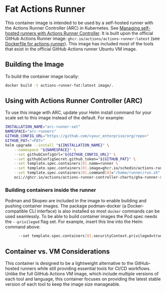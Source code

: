 # Fat Actions Runner
This container image is intended to be used by a self-hosted runner with the Actions Runner Controller (ARC) in Kubernetes.
See [Managing self-hosted runners with Actions Runner Controller](https://docs.github.com/en/actions/hosting-your-own-runners/managing-self-hosted-runners-with-actions-runner-controller).
It is built upon the official GitHub Actions Runner image: `ghcr.io/actions/actions-runner:latest` (see [Dockerfile for actions-runner](https://github.com/actions/runner/tree/main/images)).
This image has included most of the tools that exist in the official GitHub Actions runner Ubuntu VM image.

## Building the Image
To build the container image locally:

```bash 
docker build -t actions-runner-fat:latest image/.
```

## Using with Actions Runner Controller (ARC)
To use this image with ARC, update your Helm install command for your scale set to this image instead of the default. For example:
```bash
INSTALLATION_NAME="arc-runner-set"
NAMESPACE="arc-runners"
GITHUB_CONFIG_URL="https://github.com/<your_enterprise/org/repo>"
GITHUB_PAT="<PAT>"
helm upgrade --install "${INSTALLATION_NAME}" \
    --namespace "${NAMESPACE}" \
    --set githubConfigUrl="${GITHUB_CONFIG_URL}" \
    --set githubConfigSecret.github_token="${GITHUB_PAT}" \
    --set template.spec.containers[0].name=runner \
    --set template.spec.containers[0].image=ghcr.io/schedin/actions-runner-fat:latest \
    --set template.spec.containers[0].command[0]="/home/runner/run.sh" \
    oci://ghcr.io/actions/actions-runner-controller-charts/gha-runner-scale-set
```

### Building containers inside the runner
Podman and Skopeo are included in the image to enable building and pushing container images. The package podman-docker (a Docker-compatible CLI interface) is also installed so most `docker` commands can be used seamlessly. To be able to build container images the Pod spec needs the `--privileged` flag set. For example, insert this line into the Helm command above:
```bash
      --set template.spec.containers[0].securityContext.privileged=true \
```

## Container vs. VM Considerations
This container is designed to be a lightweight alternative to the GitHub-hosted runners while still providing essential tools for CI/CD workflows. Unlike the full GitHub Actions VM image, which include multiple versions of each tool and language, this container focuses on providing the latest stable version of each tool to keep the image size manageable.
